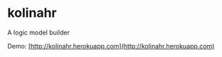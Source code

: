 # kolinahr
A logic model builder

Demo: [http://kolinahr.herokuapp.com](http://kolinahr.herokuapp.com)
